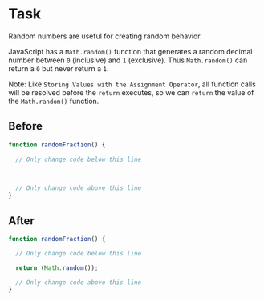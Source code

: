 # Task

Random numbers are useful for creating random behavior.

JavaScript has a `Math.random()` function that generates a random decimal number between `0` (inclusive) and `1` (exclusive). Thus `Math.random()` can return a `0` but never return a `1`.

Note: Like `Storing Values with the Assignment Operator`, all function calls will be resolved before the `return` executes, so we can `return` the value of the `Math.random()` function.

## Before

```javascript
function randomFraction() {

  // Only change code below this line

 

  // Only change code above this line
}
```

## After

```javascript
function randomFraction() {

  // Only change code below this line

  return (Math.random());

  // Only change code above this line
}
```
